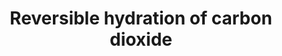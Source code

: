 ---
annotations:
- type: Pathway Ontology
  value: classic metabolic pathway
authors:
- ReactomeTeam
- Anwesha
- Egonw
description: Carbonic anhydrases reversibly catalyze the hydration of carbon dioxide
  and directly produce bicarbonate and protons, bypassing the formation of carbonic
  acid (reviewed in Lindskog 1997, Breton 2001, Esbaugh and Tufts 2006, Boron 2010,
  Gilmour 2010). Carbonic anhydrase deprotonates water to yield a zinc-hydroxyl group
  and a proton which is transferred to external buffer molecules via histidine or
  glutamate residues in carbonic anhydrase. The hydroxyl group reacts with carbon
  dioxide in the active site to yield bicarbonate. A water molecule displaces the
  bicarbonate and the reaction cycle begins again. There are currently 12 known active
  carbonic anhydrases in humans.  View original pathway at [http://www.reactome.org/PathwayBrowser/#DIAGRAM=1475029
  Reactome].
last-edited: 2021-01-25
organisms:
- Homo sapiens
redirect_from:
- /index.php/Pathway:WP2770
- /instance/WP2770
schema-jsonld:
- '@context': https://schema.org/
  '@id': https://wikipathways.github.io/pathways/WP2770.html
  '@type': Dataset
  creator:
    '@type': Organization
    name: WikiPathways
  description: Carbonic anhydrases reversibly catalyze the hydration of carbon dioxide
    and directly produce bicarbonate and protons, bypassing the formation of carbonic
    acid (reviewed in Lindskog 1997, Breton 2001, Esbaugh and Tufts 2006, Boron 2010,
    Gilmour 2010). Carbonic anhydrase deprotonates water to yield a zinc-hydroxyl
    group and a proton which is transferred to external buffer molecules via histidine
    or glutamate residues in carbonic anhydrase. The hydroxyl group reacts with carbon
    dioxide in the active site to yield bicarbonate. A water molecule displaces the
    bicarbonate and the reaction cycle begins again. There are currently 12 known
    active carbonic anhydrases in humans.  View original pathway at [http://www.reactome.org/PathwayBrowser/#DIAGRAM=1475029
    Reactome].
  keywords:
  - 'CA2 '
  - 'CA5B '
  - CA6:Zinc
  - 'CA9 '
  - HCO3-
  - CA1,2,3,7,13:Zinc
  - 'CA1 '
  - 'CA13 '
  - CA5A,B:Zinc
  - CA4,9,14,12:Zn2+
  - 'CA14 '
  - CO2
  - H+
  - 'CA3 '
  - 'CA12 '
  - H2O
  - 'CA7 '
  - 'CA6 '
  - 'CA5A '
  - 'N-seryl-glycosylphosphatidylinositolethanolamine-CA4 '
  - 'Zn2+ '
  license: CC0
  name: Reversible hydration of carbon dioxide
seo: CreativeWork
title: Reversible hydration of carbon dioxide
wpid: WP2770
---